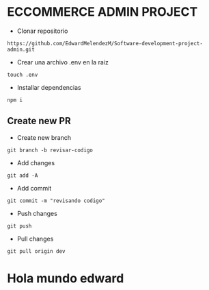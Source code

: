 # ECCOMMERCE ADMIN PROJECT

- Clonar repositorio
```
https://github.com/EdwardMelendezM/Software-development-project-admin.git
```

- Crear una archivo .env en la raiz
```
touch .env
```
- Installar dependencias
```
npm i
```

## Create new PR
- Create new branch
```
git branch -b revisar-codigo
```

- Add changes
```
git add -A
```

- Add commit
```
git commit -m "revisando codigo"
```

- Push changes
```
git push
```

- Pull changes
```
git pull origin dev
```


# Hola mundo edward